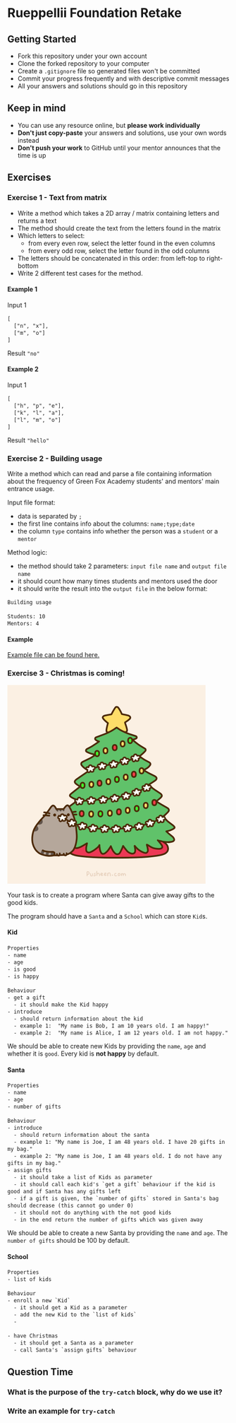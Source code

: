 # Rueppellii Foundation Retake

## Getting Started

- Fork this repository under your own account
- Clone the forked repository to your computer
- Create a `.gitignore` file so generated files won't be committed
- Commit your progress frequently and with descriptive commit messages
- All your answers and solutions should go in this repository

## Keep in mind

- You can use any resource online, but **please work individually**
- **Don't just copy-paste** your answers and solutions, use your own words instead
- **Don't push your work** to GitHub until your mentor announces that the time is up

## Exercises

### Exercise 1 - Text from matrix
- Write a method which takes a 2D array / matrix containing letters and returns a text
- The method should create the text from the letters found in the matrix
- Which letters to select: 
  - from every even row, select the letter found in the even columns
  - from every odd row, select the letter found in the odd columns
- The letters should be concatenated in this order: from left-top to right-bottom
- Write 2 different test cases for the method.

#### Example 1
Input 1
```
[
  ["n", "x"],
  ["m", "o"]
]
```

Result `"no"`

#### Example 2
Input 1
```
[
  ["h", "p", "e"],
  ["k", "l", "a"],
  ["l", "m", "o"]
]
```

Result `"hello"`

### Exercise 2 - Building usage
Write a method which can read and parse a file containing information about
the frequency of Green Fox Academy students' and mentors' main entrance usage.

Input file format:
- data is separated by `;`
- the first line contains info about the columns: `name;type;date`
- the column `type` contains info whether the person was a `student` or a `mentor`

Method logic:
- the method should take 2 parameters: `input file name` and `output file name`
- it should count how many times students and mentors used the door
- it should write the result into the `output file` in the below format:

```
Building usage

Students: 10
Mentors: 4
```

#### Example
[Example file can be found here.](usage.csv)


### Exercise 3 - Christmas is coming!

![](christmas.gif)

Your task is to create a program where Santa can give away gifts to the good kids.

The program should have a `Santa` and a `School` which can store `Kid`s.

#### Kid

```
Properties
- name
- age
- is good
- is happy

Behaviour
- get a gift
  - it should make the Kid happy
- introduce
  - should return information about the kid
  - example 1:  "My name is Bob, I am 10 years old. I am happy!"
  - example 2:  "My name is Alice, I am 12 years old. I am not happy."
```

We should be able to create new Kids by providing the `name`, `age` and whether it is `good`. Every kid is **not happy** by default.

#### Santa

```
Properties
- name
- age
- number of gifts

Behaviour
- introduce
  - should return information about the santa
  - example 1: "My name is Joe, I am 48 years old. I have 20 gifts in my bag."
  - example 2: "My name is Joe, I am 48 years old. I do not have any gifts in my bag."
- assign gifts
  - it should take a list of Kids as parameter
  - it should call each kid's `get a gift` behaviour if the kid is good and if Santa has any gifts left
  - if a gift is given, the `number of gifts` stored in Santa's bag should decrease (this cannot go under 0)
  - it should not do anything with the not good kids
  - in the end return the number of gifts which was given away
```

We should be able to create a new Santa by providing the `name` and `age`. The `number of gifts` should be 100 by default.

#### School

```
Properties
- list of kids

Behaviour
- enroll a new `Kid`
  - it should get a Kid as a parameter
  - add the new Kid to the `list of kids`
  - 

- have Christmas
  - it should get a Santa as a parameter
  - call Santa's `assign gifts` behaviour
```

## Question Time

### What is the purpose of the `try-catch` block, why do we use it? 

### Write an example for `try-catch`
